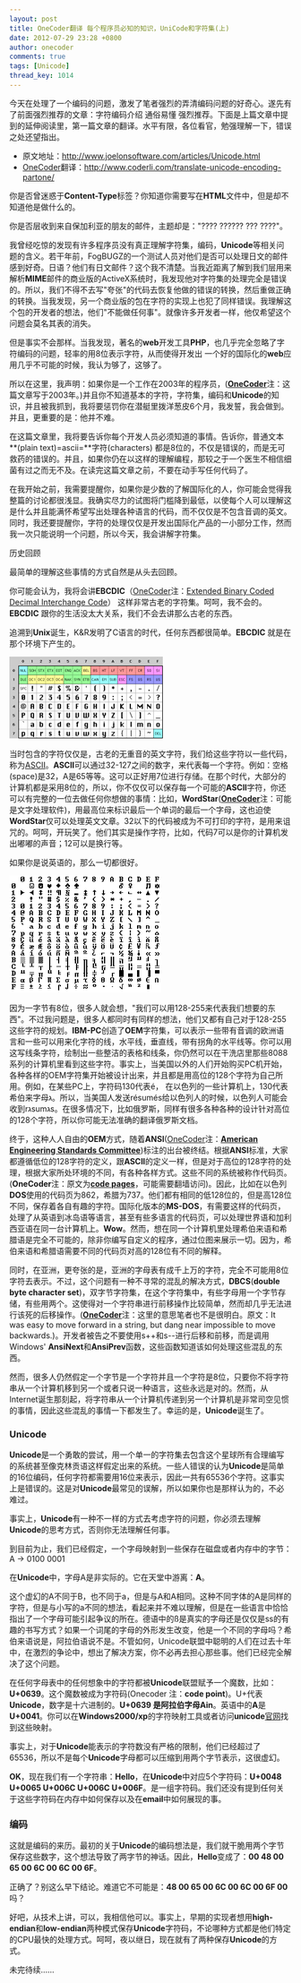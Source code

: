 ```yaml
---
layout: post
title: OneCoder翻译 每个程序员必知的知识，UniCode和字符集(上)
date: 2012-07-29 23:28 +0800
author: onecoder
comments: true
tags: [Unicode]
thread_key: 1014
---
```

今天在处理了一个编码的问题，激发了笔者强烈的弄清编码问题的好奇心。遂先有了前面强烈推荐的文章：字符编码介绍 通俗易懂 强烈推荐。下面是上篇文章中提到的延伸阅读里，第一篇文章的翻译。水平有限，各位看官，勉强理解一下，错误之处还望指出。

- 原文地址：<a href="http://www.joelonsoftware.com/articles/Unicode.html" target="\_blank">http://www.joelonsoftware.com/articles/Unicode.html</a>
- <a href="http://www.coderli.com" target="\_blank">OneCoder</a>翻译：<a href="http://www.coderli.com/translate-unicode-encoding-partone/" target="\_blank">http://www.coderli.com/translate-unicode-encoding-partone/</a>

你是否曾迷惑于**Content-Type**标签？你知道你需要写在**HTML**文件中，但是却不知道他是做什么的。

你是否层收到来自保加利亚的朋友的邮件，主题却是："???? ?????? ??? ????"。	

我曾经吃惊的发现有许多程序员没有真正理解字符集，编码，**Unicode**等相关问题的含义。若干年前，FogBUGZ的一个测试人员对他们是否可以处理日文的邮件感到好奇。日语？他们有日文邮件？这个我不清楚。当我近距离了解到我们层用来解析**MIME**邮件的商业版的ActiveX系统时，我发现他对字符集的处理完全是错误的。所以，我们不得不去写"夸张"的代码去恢复他做的错误的转换，然后重做正确的转换。当我发现，另一个商业版的包在字符的实现上也犯了同样错误。我理解这个包的开发者的想法，他们"不能做任何事"。就像许多开发者一样，他仅希望这个问题会莫名其表的消失。

但是事实不会那样。当我发现，著名的**web**开发工具**PHP**，也几乎完全忽略了字符编码的问题，轻率的用8位表示字符，从而使得开发出 一个好的国际化的**web**应用几乎不可能的时候，我认为够了，这够了。

所以在这里，我声明：如果你是一个工作在2003年的程序员，(<a href="http://www.coderli.com/" target="\_blank">**OneCoder**</a>注：这篇文章写于2003年。)并且你不知道基本的字符，字符集，编码和**Unicode**的知识，并且被我抓到，我将要惩罚你在潜艇里拨洋葱皮6个月，我发誓，我会做到。并且，更重要的是：他并不难。

在这篇文章里，我将要告诉你每个开发人员必须知道的事情。告诉你，普通文本**(plain text)=ascii=**字符(characters) 都是8位的，不仅是错误的，而是无可救药的错误的。并且，如果你仍在以这样的理解编程，那较之于一个医生不相信细菌有过之而无不及。在读完这篇文章之前，不要在动手写任何代码了。

在我开始之前，我需要提醒你，如果你是少数的了解国际化的人，你可能会觉得我整篇的讨论都很浅显。我确实尽力的试图将门槛降到最低，以使每个人可以理解这是什么并且能满怀希望写出处理各种语言的代码，而不仅仅是不包含音调的英文。同时，我还要提醒你，字符的处理仅仅是开发出国际化产品的一小部分工作，然而我一次只能说明一个问题，所以今天，我会讲解字符集。

历史回顾

最简单的理解这些事情的方式自然是从头去回顾。

你可能会认为，我将会讲**EBCDIC**（<a href="http://www.coderli.com/" target="\_blank">OneCoder</a>注：<a href="http://zh.wikipedia.org/wiki/EBCDIC">Extended Binary Coded Decimal Interchange Code</a>） 这样非常古老的字符集。呵呵，我不会的。**EBCDIC** 跟你的生活没太大关系，我们不会去讲那么古老的东西。

追溯到**Unix**诞生，K&R发明了C语言的时代，任何东西都很简单。**EBCDIC** 就是在那个环境下产生的。

![](/images/post/unicode-one/ascii.png)

当时包含的字符仅仅是，古老的无重音的英文字符，我们给这些字符以一些代码，称为<a href="http://www.robelle.com/library/smugbook/ascii.html" target="\_blank">ASCII</a>。**ASCII**可以通过32-127之间的数字，来代表每一个字符。例如：空格(space)是32，A是65等等。这可以正好用7位进行存储。在那个时代，大部分的计算机都是采用8位的，所以，你不仅仅可以保存每一个可能的**ASCII**字符，你还可以有完整的一位去做任何你想做的事情：比如，**WordStar**(<a href="http://www.coderli.com/" target="\_blank">**OneCoder**</a>注：可能是文字处理软件)，用最高位来标识最后一个单词的最后一个字母，这也迫使**WordStar**仅可以处理英文文章。32以下的代码被成为不可打印的字符，是用来诅咒的。呵呵，开玩笑了。他们其实是操作字符，比如，代码7可以是你的计算机发出嘟嘟的声音；12可以是换行等。

如果你是说英语的，那么一切都很好。

![](/images/post/unicode-one/oem.png)

因为一字节有8位，很多人就会想，"我们可以用128-255来代表我们想要的东西"。不过我问题是，很多人都同时有同样的想法，他们又都有自己对于128-255这些字符的规划。**IBM-PC**创造了**OEM**字符集，可以表示一些带有音调的欧洲语言和一些可以用来化字符的线，水平线，垂直线，带有拐角的水平线等。你可以用这写线条字符，绘制出一些整洁的表格和线条，你仍然可以在干洗店里那些8088系列的计算机里看到这些字符。事实上，当美国以外的人们开始购买PC机开始，各种各样的OEM字符集开始被设计出来，并且都是用高位的128个字符为自己所用。例如，在某些PC上，字符码130代表&eacute;， 在以色列的一些计算机上，130代表希伯来字母ג。所以，当美国人发送r&eacute;sum&eacute;s给以色列人的时候，以色列人可能会收到rגsumגs。在很多情况下，比如俄罗斯，同样有很多各种各种的设计针对高位的128个字符，所以你可能无法准确的翻译俄罗斯文档。

终于，这种人人自由的**OEM**方式，随着**ANSI**(<a href="http://www.coderli.com/" target="\_blank">OneCoder</a>注：<a href="http://baike.baidu.com/view/185282.htm" target="\_blank">**American Engineering Standards Committee**</a>)标注的出台被终结。根据**ANSI**标准，大家都遵循低位的128字符的定义，跟**ASCII**的定义一样，但是对于高位的128字符的处理，根据大家所处环境的不同，有各种各样方式。这些不同的系统被称作代码页。(**OneCoder**注：原文为<a href="http://www.i18nguy.com/unicode/codepages.html#msftdos" target="\_blank">**code pages**</a>，可能需要翻墙访问)。因此，比如在以色列**DOS**使用的代码页为862，希腊为737。他们都有相同的低128位的，但是高128位不同，保存着各自有趣的字符。国际化版本的**MS-DOS**，有需要这样的代码页，处理了从英语到冰岛语等语言，甚至有些多语言的代码页，可以处理世界语和加利西亚语在同一台计算机上。**Wow**。然而，想在同一个计算机里处理希伯来语和希腊语是完全不可能的，除非你编写自定义的程序，通过位图来展示一切。因为，希伯来语和希腊语需要不同的代码页对高的128位有不同的解释。

同时，在亚洲，更夸张的是，亚洲的字母表有成千上万的字符，完全不可能用8位字符去表示。不过，这个问题有一种不寻常的混乱的解决方式，**DBCS**(**double byte character set**)，双字节字符集，在这个字符集中，有些字母用一个字节存储，有些用两个。这使得对一个字符串进行前移操作比较简单，然而却几乎无法进行该死的后移操作。(<a href="http://www.coderli.com" target="\_blank">**OneCoder**</a>注：这里的意思笔者也不是很明白。原文：It was easy to move forward in a string, but dang near impossible to move backwards.)。开发者被告之不要使用s++和s--进行后移和前移，而是调用Windows&#39; **AnsiNext**和**AnsiPrev**函数，这些函数知道该如何处理这些混乱的东西。

然而，很多人仍然假定一个字节是一个字符并且一个字符是8位，只要你不将字符串从一个计算机移到另一个或者只说一种语言，这些永远是对的。然而，从Internet诞生那刻起，将字符串从一个计算机传递到另一个计算机是非常司空见惯的事情，因此这些混乱的事情一下都发生了。幸运的是，**Unicode**诞生了。	

### Unicode

**Unicode**是一个勇敢的尝试，用一个单一的字符集去包含这个星球所有合理编写的系统甚至像克林贡语这样假定出来的系统。一些人错误的认为**Unicode**是简单的16位编码，任何字符都需要用16位来表示，因此一共有65536个字符。这事实上是错误的。这是对**Unicode**最常见的误解，所以如果你也是那样认为的，不必难过。

事实上，**Unicode**有一种不一样的方式去考虑字符的问题，你必须去理解**Unicode**的思考方式，否则你无法理解任何事。

到目前为止，我们已经假定，一个字母映射到一些保存在磁盘或者内存中的字节：A -> 0100 0001

在**Unicode**中，字母A是非实际的。它在天堂中游离：**A**。

这个虚幻的A不同于B，也不同于a，但是与A和A相同。这种不同字体的A是同样的字符，但是与小写的a不同的想法，看起来并不难以理解，但是在一些语言中恰恰指出了一个字母可能引起争议的所在。德语中的&szlig;是真实的字母还是仅仅是ss的有趣的书写方式？如果一个词尾的字母的外形发生改变，他是一个不同的字母吗？希伯来语说是，阿拉伯语说不是。不管如何，Unicode联盟中聪明的人们在过去十年中，在激烈的争论中，想出了解决方案，你不必再去担心那些事。他们已经完全解决了这个问题。

在任何字母表中的任何想象中的字符都被**Unicode**联盟赋予一个魔数，比如：**U+0639**。这个魔数被成为字符码(Onecoder 注：**code point**)。U+代表**Unicode**，数字是十六进制的。**U+0639 **是阿拉伯字母**Ain**。英语中的**A**是**U+0041**。你可以在**Windows2000/xp**的字符映射工具或者访问**unicode**<a href="http://www.unicode.org/" target="\_blank">官网</a>找到这些映射。

事实上，对于**Unicode**能表示的字符数没有严格的限制，他们已经超过了65536，所以不是每个**Unicode**字母都可以压缩到用两个字节表示，这很虚幻。

**OK**，现在我们有一个字符串：**Hello**，在**Unicode**中对应5个字符码：**U+0048 U+0065 U+006C U+006C U+006F**。是一组字符码。我们还没有提到任何关于这些字符码在内存中如何保存以及在**email**中如何展现的事。

### 编码

这就是编码的来历。最初的关于**Unicode**的编码想法是，我们就干脆用两个字节保存这些数字，这个想法导致了两字节的神话。因此，**Hello**变成了：**00 48 00 65 00 6C 00 6C 00 6F**。

正确了？别这么早下结论。难道它不可能是：**48 00 65 00 6C 00 6C 00 6F 00** 吗？

好吧，从技术上讲，可以，我相信他可以。事实上，早期的实现者想用**high-endian**和**low-endian**两种模式保存**Unicode**字符码，不论哪种方式都是他们特定的CPU最快的处理方式。呵呵，夜以继日，现在就有了两种保存**Unicode**的方式。	

未完待续&hellip;&hellip;
